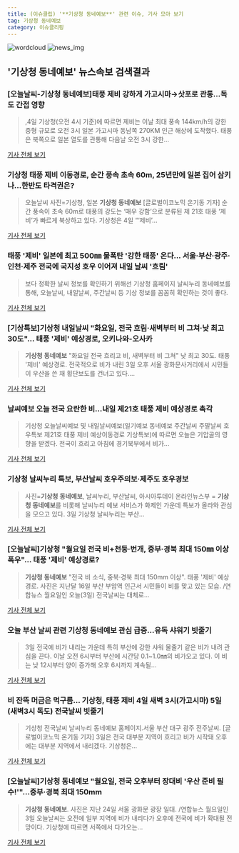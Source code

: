 ```yaml
---
title: (이슈클립) '**기상청 동네예보**' 관련 이슈, 기사 모아 보기
tag: 기상청 동네예보
category: 이슈클리핑
---
```

![wordcloud](https://s3.ap-northeast-2.amazonaws.com/lyrics101-wordcloud/2018-09-04-1536010858.png)
![news_img](https://user-images.githubusercontent.com/42597476/44507050-1206f400-a6e4-11e8-8d98-7ffbfebb353f.png)
## **'**기상청 동네예보**'** 뉴스속보 검색결과
### [오늘날씨-**기상청 동네예보**]태풍 제비 강하게 가고시마→삿포로 관통...독도 간접 영향

>,4일 기상청(오전 4시 기준)에 따르면 제비는 이날 최대 풍속 144km/h의 강한 중형 규모로 오전 3시 일본 가고시마 동남쪽 270KM 인근 해상에 도착했다. 태풍은 북쪽으로 일본 열도를 관통해 다음날 오전 3시 강한...

<a href="http://www.kookje.co.kr/news2011/asp/newsbody.asp?code=0300&key=20180904.99099001078" target="_blank">기사 전체 보기</a>

### 기상청 태풍 제비 이동경로, 순간 풍속 초속 60m, 25년만에 일본 집어 삼키나...한반도 타격권은?

>오늘날씨 사진=기상청, 일본 **기상청 동네예보** [글로벌이코노믹 온기동 기자] 순간 풍속이 초속 60m로 태풍의 강도는 ‘매우 강함’으로 분류된 제 21호 태풍 ‘제비’가 빠르게 북상하고 있다. 기상청은 4일 “‘제비’...

<a href="http://www.g-enews.com/ko-kr/news/article/news_all/2018090406112578494e4869c120_1/article.html" target="_blank">기사 전체 보기</a>

### 태풍 '제비' 일본에 최고 500㎜ 물폭탄 '강한 태풍' 온다... 서울·부산·광주·인천·제주 전국에 국지성 호우 이어져 내일 날씨 '흐림'

>보다 정확한 날씨 정보를 확인하기 위해선 기상청 홈페이지 날씨누리 동네예보를 통해, 오늘날씨, 내일날씨, 주간날씨 등 기상 정보를 꼼꼼히 확인하는 것이 좋다.

<a href="http://www.sportsq.co.kr/news/articleView.html?idxno=301303" target="_blank">기사 전체 보기</a>

### [기상특보]기상청 내일날씨 "화요일, 전국 흐림·새벽부터 비 그쳐·낮 최고 30도"… 태풍 '제비' 예상경로, 오키나와-오사카

>**기상청 동네예보** "화요일 전국 흐리고 비, 새벽부터 비 그쳐" 낮 최고 30도. 태풍 '제비' 예상경로. 전국적으로 비가 내린 3일 오후 서울 광화문사거리에서 시민들이 우산을 쓴 채 횡단보도를 건너고 있다....

<a href="http://www.kyeongin.com/main/view.php?key=20180903010000945" target="_blank">기사 전체 보기</a>

### 날씨예보 오늘 전국 요란한 비…내일 제21호 태풍 제비 예상경로 촉각

>기상청 오늘날씨예보 및 내일날씨예보(일기예보 동네예보 주간날씨 주말날씨 호우특보 제21호 태풍 제비 예상이동경로 기상특보)에 따르면 오늘은 기압골의 영향을 받겠다. 전국이 흐리고 아침에 경기북부에서 비가...

<a href="http://www.mediapen.com/news/view/380063" target="_blank">기사 전체 보기</a>

### 기상청 날씨누리 특보, 부산날씨 호우주의보·제주도 호우경보

>사진=**기상청 동네예보**, 날씨누리, 부산날씨, 아시아투데이 온라인뉴스부 = **기상청 동네예보**를 비롯해 날씨누리 예보 서비스가 화제인 가운데 특보가 올라와 관심을 모으고 있다. 3일 기상청 날씨누리는 부산...

<a href="http://www.asiatoday.co.kr/view.php?key=20180903000703097" target="_blank">기사 전체 보기</a>

### [오늘날씨]기상청 "월요일 전국 비+천둥·번개, 중부·경북 최대 150㎜ 이상 폭우"… 태풍 '제비' 예상경로?

>**기상청 동네예보** "전국 비 소식, 중북·경북 최대 150mm 이상". 태풍 '제비' 예상경로. 사진은 지난달 16일 부산 부암역 인근서 시민들이 비를 맞고 있는 모습. /연합뉴스 월요일인 오늘(3일) 전국날씨는 대체로...

<a href="http://www.kyeongin.com/main/view.php?key=20180903000137542" target="_blank">기사 전체 보기</a>

### 오늘 부산 날씨 관련 **기상청 동네예보** 관심 급증...유독 샤워기 빗줄기

>3일 전국에 비가 내리는 가운데 특히 부산에 강한 샤워 물줄기 같은 비가 내려 관심을 끈다. 이날 오전 6시부터 부산에 시간당 0.1~1.0㎜의 비가오고 있다. 이 비는 낮 12시부터 양이 증가해 오후 6시까지 계속될...

<a href="http://www.kookje.co.kr/news2011/asp/newsbody.asp?code=0300&key=20180903.99099000562" target="_blank">기사 전체 보기</a>

### 비 잔뜩 머금은 먹구름... 기상청, 태풍 제비 4일 새벽 3시(가고시마) 5일 (새벽3시 독도) 전국날씨 빗줄기

>기상청 전국날씨 날씨누리 동네예보 홈페이지.서울 부산 대구 광주 전주날씨. [글로벌이코노믹 온기동 기자] 3일은 전국 대부분 지역이 흐리고 비가 시작돼 오후에는 대부분 지역에서 내리겠다. 기상청은...

<a href="http://www.g-enews.com/ko-kr/news/article/news_all/2018090306094478504e4869c120_1/article.html" target="_blank">기사 전체 보기</a>

### [오늘날씨]**기상청 동네예보** "월요일, 전국 오후부터 장대비 '우산 준비 필수!'"…중부·경북 최대 150mm

>**기상청 동네예보**. 사진은 지난 24일 서울 광화문 광장 일대. /연합뉴스 월요일인 3일 오늘날씨는 오전에 일부 지역에 비가 내리다가 오후에 전국에 비가 확대될 전망이다. 기상청에 따르면 서쪽에서 다가오는...

<a href="http://www.kyeongin.com/main/view.php?key=20180903010000491" target="_blank">기사 전체 보기</a>


